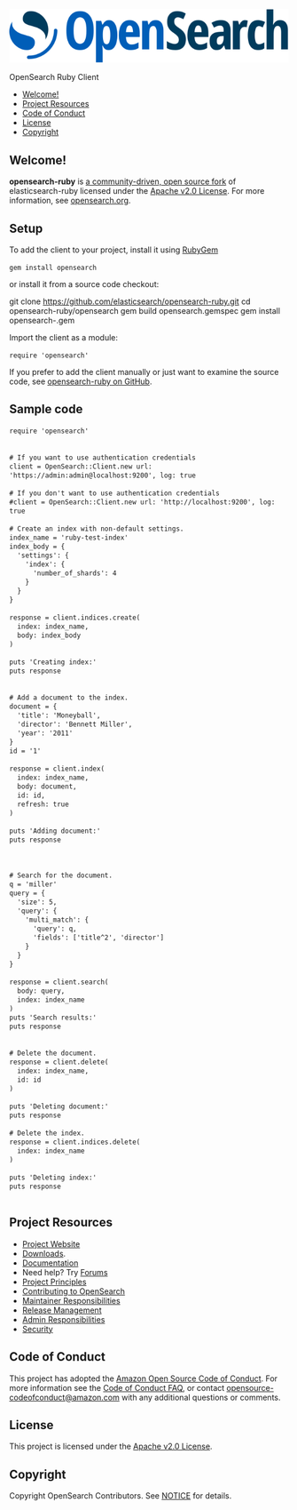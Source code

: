 ![OpenSearch logo](OpenSearch.svg)

OpenSearch Ruby Client

- [Welcome!](#welcome)
- [Project Resources](#project-resources)
- [Code of Conduct](#code-of-conduct)
- [License](#license)
- [Copyright](#copyright)

## Welcome!

**opensearch-ruby** is [a community-driven, open source fork](https://aws.amazon.com/blogs/opensource/introducing-opensearch/) of elasticsearch-ruby licensed under the [Apache v2.0 License](LICENSE.txt).
For more information, see [opensearch.org](https://opensearch.org/).

## Setup

To add the client to your project, install it using [RubyGem](https://rubygems.org/)

`gem install opensearch`

or install it from a source code checkout:

git clone https://github.com/elasticsearch/opensearch-ruby.git
cd opensearch-ruby/opensearch
gem build opensearch.gemspec
gem install opensearch-<version>.gem

Import the client as a module:

`require 'opensearch'`

If you prefer to add the client manually or just want to examine the source code, see [opensearch-ruby on GitHub](https://github.com/opensearch-project/opensearch-ruby).

## Sample code

```
require 'opensearch'


# If you want to use authentication credentials
client = OpenSearch::Client.new url: 'https://admin:admin@localhost:9200', log: true

# If you don't want to use authentication credentials
#client = OpenSearch::Client.new url: 'http://localhost:9200', log: true

# Create an index with non-default settings.
index_name = 'ruby-test-index'
index_body = {
  'settings': {
    'index': {
      'number_of_shards': 4
    }
  }
}

response = client.indices.create(
  index: index_name,
  body: index_body
)

puts 'Creating index:'
puts response


# Add a document to the index.
document = {
  'title': 'Moneyball',
  'director': 'Bennett Miller',
  'year': '2011'
}
id = '1'

response = client.index(
  index: index_name,
  body: document,
  id: id,
  refresh: true
)

puts 'Adding document:'
puts response



# Search for the document.
q = 'miller'
query = {
  'size': 5,
  'query': {
    'multi_match': {
      'query': q,
      'fields': ['title^2', 'director']
    }
  }
}

response = client.search(
  body: query,
  index: index_name
)
puts 'Search results:'
puts response


# Delete the document.
response = client.delete(
  index: index_name,
  id: id
)

puts 'Deleting document:'
puts response

# Delete the index.
response = client.indices.delete(
  index: index_name
)

puts 'Deleting index:'
puts response
    
```

## Project Resources

* [Project Website](https://opensearch.org/)
* [Downloads](https://opensearch.org/downloads.html).
* [Documentation](https://opensearch.org/docs/)
* Need help? Try [Forums](https://discuss.opendistrocommunity.dev/c/clients/)
* [Project Principles](https://opensearch.org/#principles)
* [Contributing to OpenSearch](CONTRIBUTING.md)
* [Maintainer Responsibilities](MAINTAINERS.md)
* [Release Management](RELEASING.md)
* [Admin Responsibilities](ADMINS.md)
* [Security](SECURITY.md)

## Code of Conduct

This project has adopted the [Amazon Open Source Code of Conduct](CODE_OF_CONDUCT.md). For more information see the [Code of Conduct FAQ](https://aws.github.io/code-of-conduct-faq), or contact [opensource-codeofconduct@amazon.com](mailto:opensource-codeofconduct@amazon.com) with any additional questions or comments.

## License

This project is licensed under the [Apache v2.0 License](LICENSE).

## Copyright

Copyright OpenSearch Contributors. See [NOTICE](NOTICE.txt) for details.
